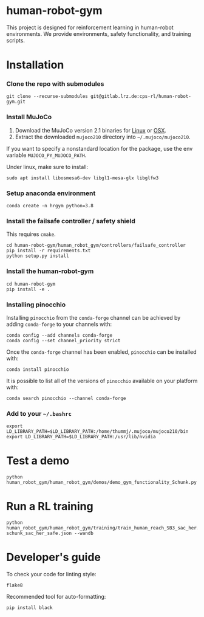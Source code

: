 # human-robot-gym

This project is designed for reinforcement learning in human-robot environments.
We provide environments, safety functionality, and training scripts.

# Installation
### Clone the repo with submodules
```
git clone --recurse-submodules git@gitlab.lrz.de:cps-rl/human-robot-gym.git
```
### Install MuJoCo
1. Download the MuJoCo version 2.1 binaries for
   [Linux](https://mujoco.org/download/mujoco210-linux-x86_64.tar.gz) or
   [OSX](https://mujoco.org/download/mujoco210-macos-x86_64.tar.gz).
1. Extract the downloaded `mujoco210` directory into `~/.mujoco/mujoco210`.

If you want to specify a nonstandard location for the package,
use the env variable `MUJOCO_PY_MUJOCO_PATH`.

Under linux, make sure to install: 
```
sudo apt install libosmesa6-dev libgl1-mesa-glx libglfw3
```
### Setup anaconda environment
```
conda create -n hrgym python=3.8
```
### Install the failsafe controller / safety shield
This requires `cmake`.
```
cd human-robot-gym/human_robot_gym/controllers/failsafe_controller
pip install -r requirements.txt
python setup.py install
```
### Install the human-robot-gym
```
cd human-robot-gym
pip install -e .
```
### Installing pinocchio

Installing `pinocchio` from the `conda-forge` channel can be achieved by adding `conda-forge` to your channels with:

```
conda config --add channels conda-forge
conda config --set channel_priority strict
```

Once the `conda-forge` channel has been enabled, `pinocchio` can be installed with:

```
conda install pinocchio
```

It is possible to list all of the versions of `pinocchio` available on your platform with:

```
conda search pinocchio --channel conda-forge
```

### Add to your `~/.bashrc` 
```
export LD_LIBRARY_PATH=$LD_LIBRARY_PATH:/home/thummj/.mujoco/mujoco210/bin
export LD_LIBRARY_PATH=$LD_LIBRARY_PATH:/usr/lib/nvidia
```

# Test a demo
```
python human_robot_gym/human_robot_gym/demos/demo_gym_functionality_Schunk.py
```

# Run a RL training
```
python human_robot_gym/human_robot_gym/training/train_human_reach_SB3_sac_her.py schunk_sac_her_safe.json --wandb
```

# Developer's guide
To check your code for linting style:
```
flake8
```
Recommended tool for auto-formatting: 
```
pip install black
```
